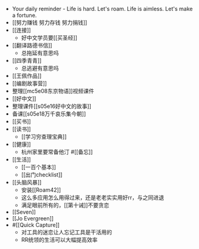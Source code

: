 - Your daily reminder - Life is hard. Let's roam. Life is aimless. Let's make a fortune.
- [[努力赚钱 努力存钱 努力捐钱]]
- [[连接]]
    - 好中文学员要[[买圣经]]
- [[翻译路德书信]]
    - 总拖延有意思吗
- [[四季青青]]
    - 总逃避有意思吗
- [[王佩作品]]
- [[编剧故事营]]
- 整理[[mc5e08东京物语]]视频课件
- [[好中文]]
- 整理课件[[s05e16好中文的故事]]
- 备课[[s05e18万千哀乐集今朝]]
- [[买书]]
- [[读书]]
    - [[学习穷查理宝典]]
- [[健康]]
    - 杭州家里要常备他汀 #[[备忘]]
- [[生活]]
    - [[一百个基本]]
    - [[出门checklist]]
- [[头脑风暴]]
    - 安装[[Roam42]]
    - 这么多应用怎么用得过来，还是老老实实用好rr，与之同进退
    - 满足眼前所有的，[[第十诫]]不要贪恋
- [[Seven]]
- [[Jo Evergreen]]
- #[[Quick Capture]]
    - 对工具的迷恋让人忘记工具是干活用的
    - RR统领的生活可以大幅提高效率
